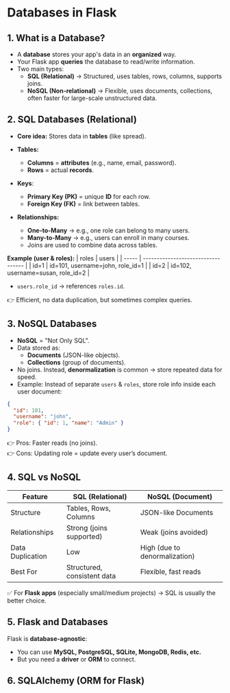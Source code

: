 # Databases in Flask
## 1. What is a Database?
- A **database** stores your app's data in an **organized** way.
- Your Flask app **queries** the database to read/write information.
- Two main types:
  - **SQL (Relational)** → Structured, uses tables, rows, columns, supports joins.
  - **NoSQL (Non-relational)** → Flexible, uses documents, collections, often faster for large-scale unstructured data.

## 2. SQL Databases (Relational)
- **Core idea:** Stores data in **tables** (like spread).
- **Tables:**
  - **Columns** = **attributes** (e.g., name, email, password).
  - **Rows** = actual **records**.
  
- **Keys**:
  - **Primary Key (PK)** = unique **ID** for each row.
  - **Foreign Key (FK)** = link between tables.

- **Relationships:**
  - **One-to-Many** → e.g., one role can belong to many users.
  - **Many-to-Many** → e.g., users can enroll in many courses.
  - Joins are used to combine data across tables.

**Example (user & roles):**
| roles | users                              |
| ----- | ---------------------------------- |
| id=1  | id=101, username=john, role\_id=1  |
| id=2  | id=102, username=susan, role\_id=2 |

- `users.role_id` → references `roles.id`.
  
👉 Efficient, no data duplication, but sometimes complex queries.

## 3. NoSQL Databases
- **NoSQL** = "Not Only SQL".
- Data stored as:
  - **Documents** (JSON-like objects).
  - **Collections** (group of documents). 
- No joins. Instead, **denormalization** is common → store repeated data for speed.
- Example: Instead of separate `users` & `roles`, store role info inside each user document:
```json
{
  "id": 101,
  "username": "john",
  "role": { "id": 1, "name": "Admin" }
}
```

👉 Pros: Faster reads (no joins).  
👉 Cons: Updating role = update every user’s document.  


## 4. SQL vs NoSQL

| Feature          | SQL (Relational)            | NoSQL (Document)              |
| ---------------- | --------------------------- | ----------------------------- |
| Structure        | Tables, Rows, Columns       | JSON-like Documents           |
| Relationships    | Strong (joins supported)    | Weak (joins avoided)          |
| Data Duplication | Low                         | High (due to denormalization) |
| Best For         | Structured, consistent data | Flexible, fast reads          |

✅ For **Flask apps** (especially small/medium projects) → SQL is usually the better choice.


## 5. Flask and Databases
Flask is **database-agnostic**:
- You can use **MySQL, PostgreSQL, SQLite, MongoDB, Redis, etc.**
- But you need a **driver** or **ORM** to connect.


## 6. SQLAlchemy (ORM for Flask)